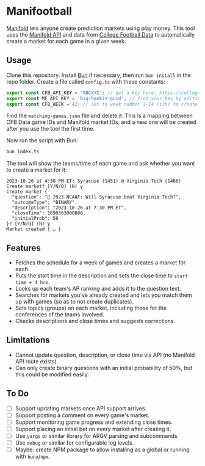 # Manifootball

[Manifold](https://manifold.markets) lets anyone create prediction markets using play money. This tool uses the [Manifold API](https://docs.manifold.markets/api) and data from [College Football Data](https://collegefootballdata.com) to automatically create a market for each game in a given week.

## Usage

Clone this repository. Install [Bun](https://bun.sh) if necessary, then run `bun install` in the repo folder. Create a file called `config.ts` with these constants:

```ts
export const CFB_API_KEY = 'ABCXYZ'; // get a key here: https://collegefootballdata.com/key
export const MF_API_KEY = 'big-honkin-guid'; // find your key by editing your Manifold user profile
export const CFB_WEEK = 42; // set to week number 1-14 (ish) to create games for
```

Find the `matching-games.json` file and delete it. This is a mapping between CFB Data game IDs and Manifold market IDs, and a new one will be created after you use the tool the first time.

Now run the script with Bun:

```sh
bun index.ts
```

The tool will show the teams/time of each game and ask whether you want to create a market for it:

```
2023-10-26 at 4:30 PM ET: Syracuse (1451) @ Virginia Tech (1466)
Create market? [Y/N/Q] (N) y
Create market {
  "question": "🏈 2023 NCAAF: Will Syracuse beat Virginia Tech?",
  "outcomeType": "BINARY",
  "description": "2023-10-26 at 7:30 PM ET",
  "closeTime": 1698363000000,
  "initialProb": 50
}? [Y/N/Q] (N) y
Market created { … }
```

## Features

- Fetches the schedule for a week of games and creates a market for each.
- Puts the start time in the description and sets the close time to `start time + 4 hrs`.
- Looks up each team's AP ranking and adds it to the question text.
- Searches for markets you've already created and lets you match them up with games (so as to not create duplicates).
- Sets topics (groups) on each market, including those for the conferences of the teams involved.
- Checks descriptions and close times and suggests corrections.

## Limitations

- Cannot update question, description, or close time via API (no Manifold API route exists).
- Can only create binary questions with an initial probability of 50%, but this could be modified easily.

## To Do

- [ ] Support updating markets once API support arrives.
- [ ] Support posting a comment on every game's market.
- [ ] Support monitoring game progress and extending close times.
- [ ] Support placing an initial bet on every market after creating it.
- [ ] Use `yargs` or similar library for ARGV parsing and subcommands.
- [ ] Use `debug` or similar for configurable log levels.
- [ ] Maybe: create NPM package to allow installing as a global or running with `bunx`/`npx`.
